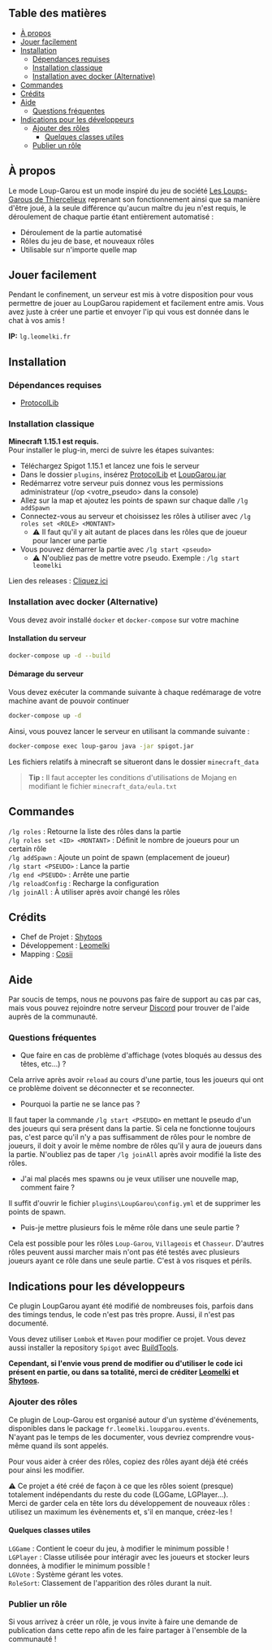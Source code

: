 

  

## Table des matières

- [À propos](#à-propos)
- [Jouer facilement](#jouer-facilement)
- [Installation](#installation)
  - [Dépendances requises](#dépendances-requises)
  - [Installation classique](#installation-classique)
  - [Installation avec docker (Alternative)](#installation-avec-docker-alternative)
- [Commandes](#commandes)
- [Crédits](#crédits)
- [Aide](#aide)
  - [Questions fréquentes](#questions-fréquentes)
- [Indications pour les développeurs](#indications-pour-les-développeurs)
  - [Ajouter des rôles](#ajouter-des-rôles)
 	 - [Quelques classes utiles](#quelques-classes-utiles)
  - [Publier un rôle](#publier-un-rôle)

## À propos

Le mode Loup-Garou est un mode inspiré du jeu de société [Les Loups-Garous de Thiercelieux](https://fr.wikipedia.org/wiki/Les_Loups-garous_de_Thiercelieux) reprenant son fonctionnement ainsi que sa manière d'être joué, à la seule différence qu'aucun maître du jeu n'est requis, le déroulement de chaque partie étant entièrement automatisé :

- Déroulement de la partie automatisé
- Rôles du jeu de base, et nouveaux rôles
- Utilisable sur n'importe quelle map

## Jouer facilement
Pendant le confinement, un serveur est mis à votre disposition pour vous permettre de jouer au LoupGarou rapidement et facilement entre amis. Vous avez juste à créer une partie et envoyer l'ip qui vous est donnée dans le chat à vos amis !

**IP:** `lg.leomelki.fr`

## Installation

### Dépendances requises
- [ProtocolLib](https://www.spigotmc.org/resources/protocollib.1997/)

### Installation classique
**Minecraft 1.15.1 est requis.**  
Pour installer le plug-in, merci de suivre les étapes suivantes:
  - Téléchargez Spigot 1.15.1 et lancez une fois le serveur
  - Dans le dossier `plugins`, insérez [ProtocolLib](https://www.spigotmc.org/resources/protocollib.1997/) et [LoupGarou.jar](https://github.com/leomelki/LoupGarou/releases)
  - Redémarrez votre serveur puis donnez vous les permissions administrateur (/op <votre_pseudo> dans la console)
  - Allez sur la map et ajoutez les points de spawn sur chaque dalle `/lg addSpawn`
  - Connectez-vous au serveur et choisissez les rôles à utiliser avec `/lg roles set <ROLE> <MONTANT>`
	  - ⚠️ Il faut qu'il y ait autant de places dans les rôles que de joueur pour lancer une partie
  - Vous pouvez démarrer la partie avec `/lg start <pseudo>` 
	  - ⚠️ N'oubliez pas de mettre votre pseudo. Exemple : `/lg start leomelki` 

Lien des releases : [Cliquez ici](https://github.com/leomelki/LoupGarou/releases)


### Installation avec docker (Alternative)

Vous devez avoir installé `docker` et `docker-compose` sur votre machine

#### Installation du serveur
```sh
docker-compose up -d --build
```

#### Démarage du serveur

Vous devez exécuter la commande suivante à chaque redémarage de votre machine avant de pouvoir continuer

```sh
docker-compose up -d
```

Ainsi, vous pouvez lancer le serveur en utilisant la commande suivante :

```sh
docker-compose exec loup-garou java -jar spigot.jar
```

Les fichiers relatifs à minecraft se situeront dans le dossier `minecraft_data` 
> **Tip :** Il faut accepter les conditions d'utilisations de Mojang en modifiant le fichier `minecraft_data/eula.txt`

## Commandes

`/lg roles` : Retourne la liste des rôles dans la partie  
`/lg roles set <ID> <MONTANT>` : Définit le nombre de joueurs pour un certain rôle  
`/lg addSpawn` : Ajoute un point de spawn (emplacement de joueur)  
`/lg start <PSEUDO>` : Lance la partie  
`/lg end <PSEUDO>` : Arrête une partie  
`/lg reloadConfig` : Recharge la configuration  
`/lg joinAll` : À utiliser après avoir changé les rôles  

## Crédits

- Chef de Projet : [Shytoos](https://twitter.com/shytoos_)
- Développement : [Leomelki](https://twitter.com/leomelki)
- Mapping : [Cosii](https://www.youtube.com/channel/UCwyOcA41QSk590fl9L0ys8A)

## Aide

Par soucis de temps, nous ne pouvons pas faire de support au cas par cas, mais vous pouvez rejoindre notre serveur [Discord](https://discord.gg/Squeezie) pour trouver de l'aide auprès de la communauté.

### Questions fréquentes

- Que faire en cas de problème d'affichage (votes bloqués au dessus des têtes, etc...) ?  

Cela arrive après avoir `reload` au cours d'une partie, tous les joueurs qui ont ce problème doivent se déconnecter et se reconnecter.

- Pourquoi la partie ne se lance pas ?  

Il faut taper la commande `/lg start <PSEUDO>` en mettant le pseudo d'un des joueurs qui sera présent dans la partie. Si cela ne fonctionne toujours pas, c'est parce qu'il n'y a pas suffisamment de rôles pour le nombre de joueurs, il doit y avoir le même nombre de rôles qu'il y aura de joueurs dans la partie. N'oubliez pas de taper `/lg joinAll` après avoir modifié la liste des rôles.

- J'ai mal placés mes spawns ou je veux utiliser une nouvelle map, comment faire ?  

Il suffit d'ouvrir le fichier `plugins\LoupGarou\config.yml` et de supprimer les points de spawn.

- Puis-je mettre plusieurs fois le même rôle dans une seule partie ?

Cela est possible pour les rôles `Loup-Garou`, `Villageois` et `Chasseur`.
D'autres rôles peuvent aussi marcher mais n'ont pas été testés avec plusieurs joueurs ayant ce rôle dans une seule partie. C'est à vos risques et périls.

## Indications pour les développeurs

Ce plugin LoupGarou ayant été modifié de nombreuses fois, parfois dans des timings tendus, le code n'est pas très propre. Aussi, il n'est pas documenté.  

Vous devez utiliser `Lombok` et `Maven` pour modifier ce projet. 
Vous devez aussi installer la repository `Spigot` avec [BuildTools](https://www.spigotmc.org/wiki/buildtools/).

**Cependant, si l'envie vous prend de modifier ou d'utiliser le code ici présent en partie, ou dans sa totalité, merci de créditer [Leomelki](https://twitter.com/leomelki) et [Shytoos](https://twitter.com/shytoos_).**

### Ajouter des rôles

Ce plugin de Loup-Garou est organisé autour d'un système d'événements, disponibles dans le package `fr.leomelki.loupgarou.events`.  
N'ayant pas le temps de les documenter, vous devriez comprendre vous-même quand ils sont appelés.

Pour vous aider à créer des rôles, copiez des rôles ayant déjà été créés pour ainsi les modifier.

⚠️ Ce projet a été créé de façon à ce que les rôles soient (presque) totalement indépendants du reste du code (LGGame, LGPlayer...).  
Merci de garder cela en tête lors du développement de nouveaux rôles : utilisez un maximum les évènements et, s'il en manque, créez-les !

#### Quelques classes utiles
`LGGame` : Contient le coeur du jeu, à modifier le minimum possible !  
`LGPlayer` : Classe utilisée pour intéragir avec les joueurs et stocker leurs données, à modifier le minimum possible !  
`LGVote` : Système gérant les votes.  
`RoleSort`: Classement de l'apparition des rôles durant la nuit. 

### Publier un rôle

Si vous arrivez à créer un rôle, je vous invite à faire une demande de publication dans cette repo afin de les faire partager à l'ensemble de la communauté !
